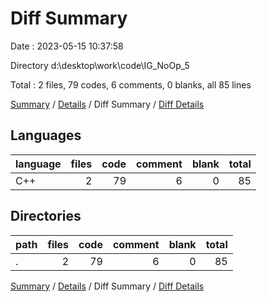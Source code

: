 # Diff Summary

Date : 2023-05-15 10:37:58

Directory d:\\desktop\\work\\code\\IG_NoOp_5

Total : 2 files,  79 codes, 6 comments, 0 blanks, all 85 lines

[Summary](results.md) / [Details](details.md) / Diff Summary / [Diff Details](diff-details.md)

## Languages
| language | files | code | comment | blank | total |
| :--- | ---: | ---: | ---: | ---: | ---: |
| C++ | 2 | 79 | 6 | 0 | 85 |

## Directories
| path | files | code | comment | blank | total |
| :--- | ---: | ---: | ---: | ---: | ---: |
| . | 2 | 79 | 6 | 0 | 85 |

[Summary](results.md) / [Details](details.md) / Diff Summary / [Diff Details](diff-details.md)